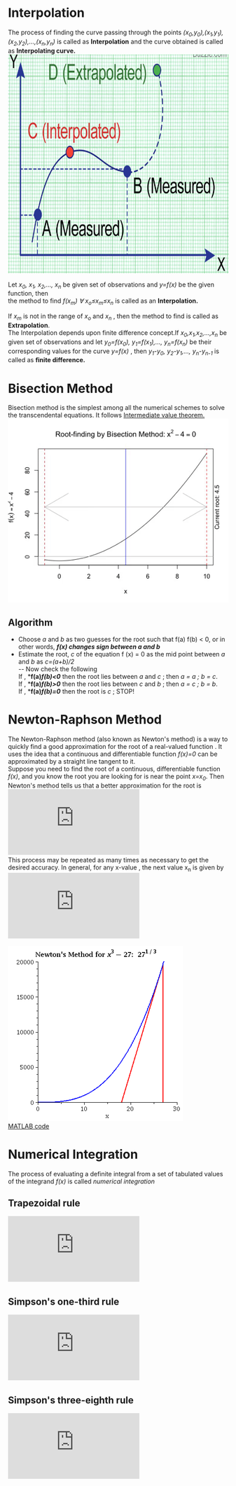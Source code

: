 # Interpolation
The process of finding the curve passing through the points *(x<sub>0</sub>,y<sub>0</sub>),(x<sub>1</sub>,y<sub>1</sub>),(x<sub>2</sub>,y<sub>2</sub>),...,(x<sub>n</sub>,y<sub>n</sub>)* is called as **Interpolation** and the curve obtained is called as **Interpolating curve.**  
<img src="https://github.com/pulkitchandel/Probalistic-Algorithms-in-MATLAB/blob/edit/interpol.PNG" width="600" height="500" />

Let *x<sub>0</sub>, x<sub>1</sub>, x<sub>2</sub>,..., x<sub>n</sub>* be given set of observations and *y=f(x)* be the given function, then  
the method to find *f(x<sub>m</sub>) ∀ x<sub>o</sub>≤x<sub>m</sub>≤x<sub>n</sub>* is called as an **Interpolation.** 

If *x<sub>m</sub>* is not in the range of *x<sub>o</sub>* and *x<sub>n</sub>* , then the method to find is called as **Extrapolation**.  
The Interpolation depends upon finite difference concept.If *x<sub>0</sub>,x<sub>1</sub>,x<sub>2</sub>,...,x<sub>n</sub>* be given set of observations and let *y<sub>0</sub>=f(x<sub>0</sub>), y<sub>1</sub>=f(x<sub>1</sub>),..., y<sub>n</sub>=f(x<sub>n</sub>)* be their corresponding values for the curve *y=f(x)* , then *y<sub>1</sub>-y<sub>0</sub>, y<sub>2</sub>-y<sub>1</sub>,..., y<sub>n</sub>-y<sub>n-1</sub>* is called as **finite difference.**

# Bisection Method
Bisection method is the simplest among all the numerical schemes to solve the transcendental equations. It follows [Intermediate value theorem.](https://www.mathsisfun.com/algebra/intermediate-value-theorem.html)  
![](https://github.com/pulkitchandel/Probalistic-Algorithms-in-MATLAB/blob/edit/demo-a.gif)
## Algorithm
- Choose *a* and *b* as two guesses for the root such that f(a) f(b) < 0, or in other words, ***f(x) changes sign between a and b***
- Estimate the root, *c* of the equation f (x) = 0 as the mid point between *a* and *b* as *c=(a+b)/2*  
-- Now check the following  
    If , ***f(a)*f(b)<0*** then the root lies between *a* and *c* ; then *a = a ; b = c*.  
    If , ***f(a)*f(b)>0*** then the root lies between *c* and *b* ; then *a = c ; b = b*.  
    If , ***f(a)*f(b)=0*** then the root is *c* ; STOP!  

# Newton-Raphson Method  
The Newton-Raphson method (also known as Newton's method) is a way to quickly find a good approximation for the root of a real-valued function . It uses the idea that a continuous and differentiable function *f(x)=0* can be approximated by a straight line tangent to it.  
Suppose you need to find the root of a continuous, differentiable function *f(x)*, and you know the root you are looking for is near the point *x=x<sub>0</sub>*. Then Newton's method tells us that a better approximation for the root is  
        ![](https://latex.codecogs.com/gif.latex?x_%7B1%7D%3Dx_0-%20%5Cfrac%7Bf%28x_0%29%7D%7Bf%27%28x_0%29%7D)  
  This process may be repeated as many times as necessary to get the desired accuracy. In general, for any x-value , the next value x<sub>n</sub> is given by  
![](https://latex.codecogs.com/gif.latex?x_%7Bn&plus;1%7D%3Dx_n-%20%5Cfrac%7Bf%28x_n%29%7D%7Bf%27%28x_n%29%7D)


![](https://github.com/pulkitchandel/Probalistic-Algorithms-in-MATLAB/blob/edit/cube_root_27_anim.gif)  
[MATLAB code](https://github.com/pulkitchandel/Probalistic-Algorithms-in-MATLAB/blob/edit/newtonraph.m)

# Numerical Integration
The process of evaluating a definite integral from a set of tabulated values of the integrand *f(x)* is called *numerical integration*
## Trapezoidal rule
![trapezoidal](https://latex.codecogs.com/gif.latex?%5Cint_%7Bx_0%7D%5E%7Bx_0&plus;nh%7Df%28x%29dx%3D%5Cfrac%7Bh%7D%7B2%7D%5B%28y_0&plus;y_n%29&plus;2%28y_1&plus;y_2&plus;...y_%7Bn-1%7D%29%5D)
## Simpson's one-third rule
![simonethird](https://latex.codecogs.com/gif.latex?%5Cint_%7Bx_0%7D%5E%7Bx_0&plus;2h%7Df%28x%29dx%3D%5Cfrac%7Bh%7D%7B3%7D%5B%28y_0&plus;y_n%29&plus;4%28y_1&plus;y_3&plus;...y_%7Bn-1%7D%29&plus;2%28y_2&plus;y_4&plus;...&plus;y_%7Bn-2%7D%29%5D)
## Simpson's three-eighth rule
![simthreeeight](https://latex.codecogs.com/gif.latex?%5Cint_%7Bx_0%7D%5E%7Bx_0&plus;3h%7Df%28x%29dx%3D%5Cfrac%7B3h%7D%7B8%7D%5B%28y_0&plus;y_n%29&plus;3%28y_1&plus;y_2&plus;y_4&plus;y_5...y_%7Bn-1%7D%29&plus;2%28y_3&plus;y_6&plus;...&plus;y_%7Bn-3%7D%29%5D)
